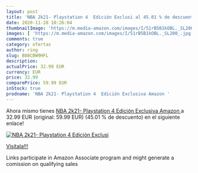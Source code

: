 ```yaml
---
layout: post
title: 'NBA 2k21- Playstation 4  Edición Exclusi al 45.01 % de descuento'
date: 2020-11-28 10:26:04
thumbnailImage: 'https://m.media-amazon.com/images/I/51rB5B1kOBL._SL200_.jpg'
images: [ 'https://m.media-amazon.com/images/I/51rB5B1kOBL._SL200_.jpg' ]
comments: true
category: ofertas
author: ring
slug: B08CBW9HFL
description:
actualPrice: 32.99 EUR
currency: EUR
price: 32.99
comparePrice: 59.99 EUR
inStock: true
prodname: 'NBA 2k21- Playstation 4  Edición Exclusiva Amazon '
---
```


Ahora mismo tienes [NBA 2k21- Playstation 4  Edición Exclusiva Amazon ](https://www.amazon.es/dp/B08CBW9HFL/?tag=tolees-21) a 32.99 EUR (original: 59.99 EUR) (45.01 %  de descuento) en el siguiente enlace!

[![NBA 2k21- Playstation 4  Edición Exclusi](https://m.media-amazon.com/images/I/51rB5B1kOBL._SL200_.jpg)](https://www.amazon.es/dp/B08CBW9HFL/?tag=tolees-21)

[Visítala!!!](https://www.amazon.es/dp/B08CBW9HFL/?tag=tolees-21)

Links participate in Amazon Associate program and might generate a comission on qualifying sales
